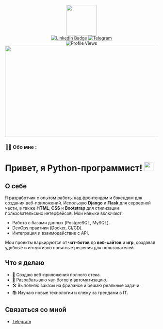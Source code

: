 <div id="header" align="center">
  <img src="https://media1.giphy.com/media/v1.Y2lkPTc5MGI3NjExa2p6ejZsbXdqeTIwbDBvZmRtdjRkaWN0cDA1enBwNDR0ZTcwOWIwdSZlcD12MV9pbnRlcm5hbF9naWZfYnlfaWQmY3Q9Zw/KAq5w47R9rmTuvWOWa/giphy.gif" width="100"/>
</div>

<div id="badges" align="center">
  <a href="your-linkedin-URL">
    <img src="https://img.shields.io/badge/LinkedIn-blue?style=for-the-badge&logo=linkedin&logoColor=white" alt="LinkedIn Badge"/></a>
  <a href="your-telegram-URL">
    <img src="https://img.shields.io/badge/Telegram-blue?style=for-the-badge&logo=twitter&logoColor=white" alt="Telegram"/></a>
</div>

<div id="counter" align="center">
<img src="https://komarev.com/ghpvc/?username=ReaGemt&style=flat-square&color=blue" alt="Profile Views"/>
</div>


<div align="center">
  <img src="https://media.giphy.com/media/dWesBcTLavkZuG35MI/giphy.gif" width="600" height="300"/>
</div>

### :man_technologist: Обо мне :
# Привет, я Python-программист! <img src="https://media.giphy.com/media/WUlplcMpOCEmTGBtBW/giphy.gif" width="30">

## О себе
Я разработчик с опытом работы над фронтендом и бэкендом для создания веб-приложений. Использую **Django** и **Flask** для серверной части, а также **HTML**, **CSS** и **Bootstrap** для стилизации пользовательских интерфейсов. Мои навыки включают:
- Работа с базами данных (PostgreSQL, MySQL).
- DevOps практики (Docker, CI/CD).
- Интеграция и взаимодействие с API.

Мои проекты варьируются от **чат-ботов** до **веб-сайтов** и **игр**, создавая удобные и интуитивно понятные решения для пользователей.

## Что я делаю
- 🌟 Создаю веб-приложения полного стека.
- 🚀 Разрабатываю чат-ботов и автоматизацию.
- 🛠 Выполняю заказы на фрилансе и решаю реальные задачи.
- 📚 Изучаю новые технологии и слежу за трендами в IT.

## Связаться со мной
- [Telegram]([https://t.me/reagemt](https://t.me/reagemt))

